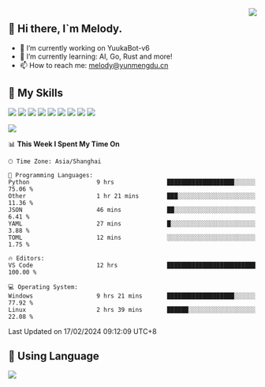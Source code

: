 <a href="#">
  <img align="right" src="https://github-readme-stats.vercel.app/api?username=melodyyuuka&count_private=true&show_icons=true" />
</a>

## **👋 Hi there, I`m Melody.**

- 🔭 I’m currently working on YuukaBot-v6
- 🌱 I’m currently learning: AI, Go, Rust and more!
- 📫 How to reach me: melody@yunmengdu.cn

## 🌟 **My Skills** 

![](https://img.shields.io/badge/-Python-3e74a2?style=flat-square&logo=Python&logoColor=fff)
![](https://img.shields.io/badge/-Java-007396?style=flat-square&logo=OpenJDK&logoColor=fff)
![](https://img.shields.io/badge/-Node.js-339933?style=flat-square&logo=Node.js&logoColor=fff)
![](https://img.shields.io/badge/-Git-f05032?style=flat-square&logo=git&logoColor=fff)
![](https://img.shields.io/badge/-PostgreSQL-4169e1?style=flat-square&logo=PostgreSQL&logoColor=fff)
![](https://img.shields.io/badge/-Rust-000000?style=flat-square&logo=rust&logoColor=fff)
![](https://img.shields.io/badge/-VSCode-007acc?style=flat-square&logo=Visual-Studio-Code&logoColor=fff)
![](https://img.shields.io/badge/-FastAPI-009688?style=flat-square&logo=FastAPI&logoColor=fff)
![](https://img.shields.io/badge/-Linux-000000?style=flat-square&logo=Linux&logoColor=fff)


![](https://wakatime.com/badge/user/fa6dc0e2-47c5-4d2d-ae45-69fec6f2122c.svg)

<!--START_SECTION:waka-->
📊 **This Week I Spent My Time On** 

```text
🕑︎ Time Zone: Asia/Shanghai

💬 Programming Languages: 
Python                   9 hrs               ███████████████████░░░░░░   75.06 % 
Other                    1 hr 21 mins        ███░░░░░░░░░░░░░░░░░░░░░░   11.36 % 
JSON                     46 mins             ██░░░░░░░░░░░░░░░░░░░░░░░    6.41 % 
YAML                     27 mins             █░░░░░░░░░░░░░░░░░░░░░░░░    3.88 % 
TOML                     12 mins             ░░░░░░░░░░░░░░░░░░░░░░░░░    1.75 % 

🔥 Editors: 
VS Code                  12 hrs              █████████████████████████   100.00 % 

💻 Operating System: 
Windows                  9 hrs 21 mins       ███████████████████░░░░░░   77.92 % 
Linux                    2 hrs 39 mins       ██████░░░░░░░░░░░░░░░░░░░   22.08 % 
```


 Last Updated on 17/02/2024 09:12:09 UTC+8
<!--END_SECTION:waka-->

## 🥰 **Using Language**

![](https://github-readme-stats.vercel.app/api/wakatime?username=MelodyYuyuko&layout=compact&hide_border=true)
